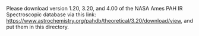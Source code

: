 Please download version 1.20, 3.20, and 4.00 of the NASA Ames PAH IR Spectroscopic database via this link: https://www.astrochemistry.org/pahdb/theoretical/3.20/download/view, and put them in this directory.
